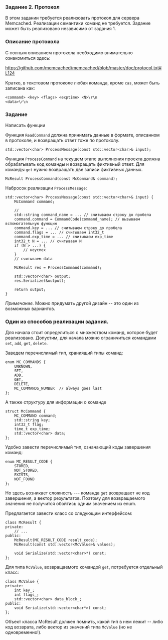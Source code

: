 ### Задание 2. Протокол

В этом задании требуется реализовать протокол для сервера Memcached.
Реализации семантики команд не требуется.
Задание может быть реализовано независимо от задания 1.

### Описание протокола

С полным описанием протокола необходимо внимательно ознакомиться здесь:

https://github.com/memcached/memcached/blob/master/doc/protocol.txt#L124

Кратко, в текстовом протоколе любая команда, кроме `cas`, может быть записана как:

```
<command> <key> <flags> <exptime> <N>\r\n
<data>\r\n
```

### Задание

Написать функции

Функция `ReadCommand` должна принимать данные в формате, описанном в протоколе, и возвращать ответ тоже по
протоколу.
```
std::vector<char> ProcessMessage(const std::vector<char>& input);
```

Функция `ProcessCommand` на текущем этапе выполнения проекта должна обрабатывать код команды и
возвращать фиктивный ответ.
Для команды `get` нужно возвращать две записи фиктивных данных.

```
McResult ProcessCommand(const McCommand& command);
```

Набросок реализации `ProcessMessage`:

```
std::vector<char> ProcessMessage(const std::vector<char>& input) {
    McCommand command;
    
    // 
    std::string command_name = ... // считываем строку до пробела
    command.command = CommandCode(command_name); // вызываем вспомогательную функцию 
    command.key = ... // считываем строку до пробела
    command.flags = ... // считываем int32_t
    command.exp_time = ... // считываем exp_time
    int32_t N = ... // считываем N
    if (N > ...) {
        // неуспех
    }
    // считываем data
    
    McResult res = ProcessCommand(command);
    
    std::vector<char> output;
    res.Serialize(&output);
    
    return output;
}
```

*Примечание.* Можно придумать другой дизайн -- это один из возможных вариантов.

### Один из способов реализации задания.

Для начала стоит определиться с множеством команд, которое будет реализовано.
Допустим, для начала можно ограничиться командами `set`, `add`, `get`, `delete`.

Заведем перечислимый тип, храниящий типы команд:

```
enum MC_COMMANDS {
    UNKNOWN,
    SET,
    ADD,
    GET,
    DELETE,
    MC_COMMANDS_NUMBER  // always goes last
};
```

А также структуру для информации о команде

```
struct McCommand {
    MC_COMMAND command;
    std::string key;
    int32_t flag;
    time_t exp_time;
    std::vector<char> data;
};
```

Удобно завести перечислимый тип, означающий коды завершения команд:

```
enum MC_RESULT_CODE {
    STORED,
    NOT_STORED,
    EXISTS,
    NOT_FOUND
};
```

Но здесь возникает сложность --- команда `get` возвращает не код завершения, а вектор результатов.
Поэтому для возвращаемого значения не получится обойтись одним значением из enum.

Предлагается завести класс со следующим интерфейсом:

```
class McResult {
private:
    // ...
public:
    McResult(MC_RESULT_CODE result_code);
    McResult(const std::vector<McValue>& values);

    void Serialize(std::vector<char>*) const;
};
```

Для типа `McValue`, возвращаемого командой `get`, потребуется отдельный класс:

```
class McValue {
private:
    int key_;
    int flags_;
    std::vector<char> data_block_;
public:
    void Serialize(std::vector<char*>) const;
};
```

Объект класса McResult должен помнить, какой тип в нем лежит -- либо код возврата, либо вектор из
значений типа `McValue` (но не одновременно!).
